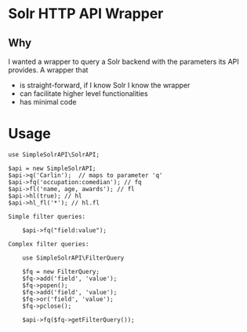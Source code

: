 # Solr HTTP API Wrapper

## Why

I wanted a wrapper to query a Solr backend with the parameters its API
provides. A wrapper that

* is straight-forward, if I know Solr I know the wrapper
* can facilitate higher level functionalities
* has minimal code

# Usage

    use SimpleSolrAPI\SolrAPI;
    
    $api = new SimpleSolrAPI;
    $api->q('Carlin');  // maps to parameter 'q'
    $api->fq('occupation:comedian'); // fq
    $api->fl('name, age, awards'); // fl
    $api->hl(true); // hl
    $api->hl_fl('*'); // hl.fl
    
    Simple filter queries:
    
        $api->fq("field:value");
        
    Complex filter queries:
    
        use SimpleSolrAPI\FilterQuery
    
        $fq = new FilterQuery;
        $fq->add('field', 'value');
        $fq->popen();
        $fq->add('field', 'value');
        $fq->or('field', 'value');
        $fq->pclose();
        
        $api->fq($fq->getFilterQuery());
        
    



